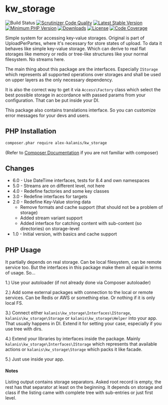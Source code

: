 # kw_storage

![Build Status](https://github.com/alex-kalanis/kw_storage/actions/workflows/code_checks.yml/badge.svg)
[![Scrutinizer Code Quality](https://scrutinizer-ci.com/g/alex-kalanis/kw_storage/badges/quality-score.png?b=master)](https://scrutinizer-ci.com/g/alex-kalanis/kw_storage/?branch=master)
[![Latest Stable Version](https://poser.pugx.org/alex-kalanis/kw_storage/v/stable.svg?v=1)](https://packagist.org/packages/alex-kalanis/kw_storage)
[![Minimum PHP Version](https://img.shields.io/badge/php-%3E%3D%207.4-8892BF.svg)](https://php.net/)
[![Downloads](https://img.shields.io/packagist/dt/alex-kalanis/kw_storage.svg?v1)](https://packagist.org/packages/alex-kalanis/kw_storage)
[![License](https://poser.pugx.org/alex-kalanis/kw_storage/license.svg?v=1)](https://packagist.org/packages/alex-kalanis/kw_storage)
[![Code Coverage](https://scrutinizer-ci.com/g/alex-kalanis/kw_storage/badges/coverage.png?b=master&v=1)](https://scrutinizer-ci.com/g/alex-kalanis/kw_storage/?branch=master)

Simple system for accessing key-value storages. Original is part of UploadPerPartes,
where it's necessary for store states of upload. To data it behaves like simple key-value
storage. Which can derive to real flat storages like memory or redis or tree-like
structures like your normal filesystem. No streams here.

The main thing about this package are the interfaces. Especially ```IStorage``` which
represents all supported operations over storages and shall be used on upper layers as
the only necessary dependency.

It is also the correct way to get it via ```Access\Factory``` class which select the
best possible storage in accordance with passed params from your configuration. That
can be put inside your DI.

This package also contains translations interface. So you can customize error messages
for your devs and users.


## PHP Installation

```bash
composer.phar require alex-kalanis/kw_storage
```

(Refer to [Composer Documentation](https://github.com/composer/composer/blob/master/doc/00-intro.md#introduction) if you are not
familiar with composer)


## Changes

* 6.0 - Use DateTime interfaces, tests for 8.4 and own namespaces
* 5.0 - Streams are on different level, not here
* 4.0 - Redefine factories and some key classes
* 3.0 - Redefine interfaces for targets
* 2.0 - Redefine Key-Value storing data
  * Remove formats and cache support (that should not be a problem of storage)
  * Added stream variant support
  * Added interface for catching content with sub-content (so directories) on storage-level
* 1.0 - Initial version, with basics and cache support


## PHP Usage

It partially depends on real storage. Can be local filesystem, can be remote service too.
But the interfaces in this package make them all equal in terms of usage. So...

1.) Use your autoloader (if not already done via Composer autoloader)

2.) Add some external packages with connection to the local or remote services. Can be
    Redis or AWS or something else. Or nothing if it is only local FS.

3.) Connect either ```kalanis\kw_storage\Interfaces\IStorage```, ```kalanis\kw_storage\Storage```
    or ```kalanis\kw_storage\Helper``` into your app. That usually happens in DI. Extend it
    for setting your case, especially if you use tree with dirs.

4.) Extend your libraries by interfaces inside the package. Mainly
    ```kalanis\kw_storage\Interfaces\IStorage``` which represents that available actions
    or ```kalanis\kw_storage\Storage``` which packs it like facade.

5.) Just use inside your app.


#### Notes

Listing output contains storage separators. Asked root record is empty, the rest
has that separator at least on the beginning. It depends on storage and class
if the listing came with complete tree with sub-entries or just first level.
